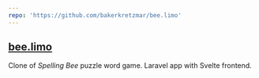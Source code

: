 ```yaml
---
repo: 'https://github.com/bakerkretzmar/bee.limo'
---
```


## [<span>bee.limo</span>](https://bee.limo)

Clone of _Spelling Bee_ puzzle word game. Laravel app with Svelte frontend.
